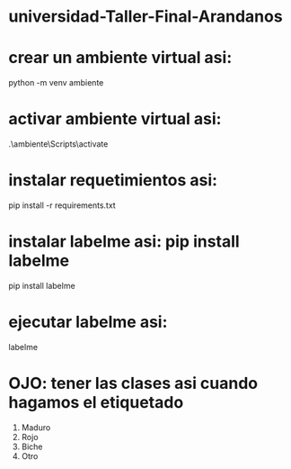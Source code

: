 # universidad-Taller-Final-Arandanos

# crear un ambiente virtual asi:

python -m venv ambiente

# activar ambiente virtual asi:

.\ambiente\Scripts\activate

# instalar requetimientos asi:

pip install -r requirements.txt

# instalar labelme asi: pip install labelme

pip install labelme

# ejecutar labelme asi:

labelme

# OJO: tener las clases asi cuando hagamos el etiquetado

1. Maduro
2. Rojo
3. Biche
4. Otro
